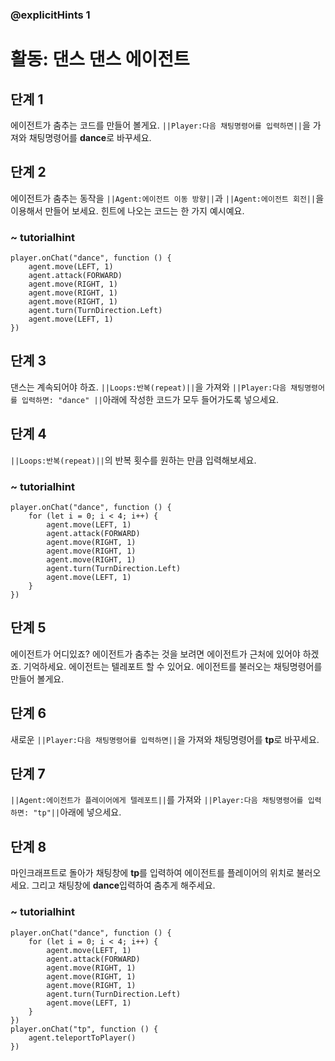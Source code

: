 ### @explicitHints 1

# 활동: 댄스 댄스 에이전트

## 단계 1
에이전트가 춤추는 코드를 만들어 볼게요. ``||Player:다음 채팅명령어를 입력하면||``을 가져와 채팅명령어를 **dance**로 바꾸세요.


## 단계 2
에이전트가 춤추는 동작을 ``||Agent:에이전트 이동 방향||``과 ``||Agent:에이전트 회전||``을 이용해서 만들어 보세요. 힌트에 나오는 코드는 한 가지 예시예요. 

### ~ tutorialhint
``` blocks
player.onChat("dance", function () {
    agent.move(LEFT, 1)
    agent.attack(FORWARD)
    agent.move(RIGHT, 1)
    agent.move(RIGHT, 1)
    agent.move(RIGHT, 1)
    agent.turn(TurnDirection.Left)
    agent.move(LEFT, 1)
})
```

## 단계 3
댄스는 계속되어야 하죠. ``||Loops:반복(repeat)||``을 가져와 ``||Player:다음 채팅명령어를 입력하면: "dance" ||``아래에 작성한 코드가 모두 들어가도록 넣으세요.


## 단계 4
 ``||Loops:반복(repeat)||``의 반복 횟수를 원하는 만큼 입력해보세요.


### ~ tutorialhint
``` blocks
player.onChat("dance", function () {
    for (let i = 0; i < 4; i++) {
        agent.move(LEFT, 1)
        agent.attack(FORWARD)
        agent.move(RIGHT, 1)
        agent.move(RIGHT, 1)
        agent.move(RIGHT, 1)
        agent.turn(TurnDirection.Left)
        agent.move(LEFT, 1)
    }
})
```

## 단계 5
에이전트가 어디있죠? 에이전트가 춤추는 것을 보려면 에이전트가 근처에 있어야 하겠죠. 기억하세요. 에이전트는 텔레포트 할 수 있어요. 에이전트를 불러오는 채팅명령어를 만들어 볼게요.

## 단계 6
새로운 ``||Player:다음 채팅명령어를 입력하면||``을 가져와 채팅명령어를 **tp**로 바꾸세요.


## 단계 7
``||Agent:에이전트가 플레이어에게 텔레포트||``를 가져와 ``||Player:다음 채팅명령어를 입력하면: "tp"||``아래에 넣으세요.


## 단계 8
마인크래프트로 돌아가 채팅창에 **tp**를 입력하여 에이전트를 플레이어의 위치로 불러오세요. 그리고 채팅창에 **dance**입력하여 춤추게 해주세요.


### ~ tutorialhint
``` blocks
player.onChat("dance", function () {
    for (let i = 0; i < 4; i++) {
        agent.move(LEFT, 1)
        agent.attack(FORWARD)
        agent.move(RIGHT, 1)
        agent.move(RIGHT, 1)
        agent.move(RIGHT, 1)
        agent.turn(TurnDirection.Left)
        agent.move(LEFT, 1)
    }
})
player.onChat("tp", function () {
    agent.teleportToPlayer()
})

```
